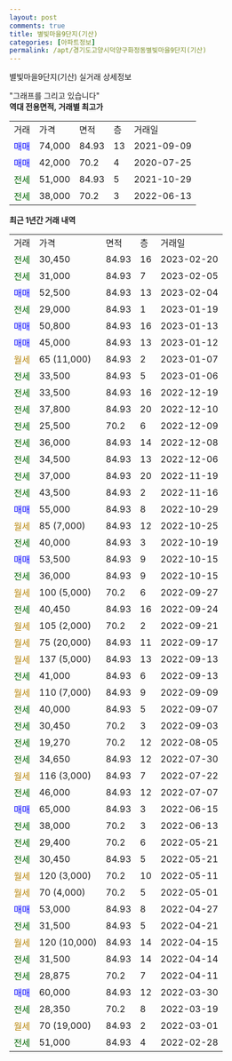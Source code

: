 ```yaml
---
layout: post
comments: true
title: 별빛마을9단지(기산)
categories: [아파트정보]
permalink: /apt/경기도고양시덕양구화정동별빛마을9단지(기산)
---
```


별빛마을9단지(기산) 실거래 상세정보

<script type="text/javascript">
  google.charts.load('current', {'packages':['line', 'corechart']});
  google.charts.setOnLoadCallback(drawChart);

  function drawChart() {
    var data = new google.visualization.DataTable();
    data.addColumn('date', '거래일');
    data.addColumn('number', "매매");
    data.addColumn('number', "전세");
    data.addColumn('number', "전매");

    data.addRows([[new Date(Date.parse("2023-02-20")), null, 30450, null], [new Date(Date.parse("2023-02-05")), null, 31000, null], [new Date(Date.parse("2023-02-04")), 52500, null, null], [new Date(Date.parse("2023-01-19")), null, 29000, null], [new Date(Date.parse("2023-01-13")), 50800, null, null], [new Date(Date.parse("2023-01-12")), 45000, null, null], [new Date(Date.parse("2023-01-07")), null, null, null], [new Date(Date.parse("2023-01-06")), null, 33500, null], [new Date(Date.parse("2022-12-19")), null, 33500, null], [new Date(Date.parse("2022-12-10")), null, 37800, null], [new Date(Date.parse("2022-12-09")), null, 25500, null], [new Date(Date.parse("2022-12-08")), null, 36000, null], [new Date(Date.parse("2022-12-06")), null, 34500, null], [new Date(Date.parse("2022-11-19")), null, 37000, null], [new Date(Date.parse("2022-11-16")), null, 43500, null], [new Date(Date.parse("2022-10-29")), 55000, null, null], [new Date(Date.parse("2022-10-25")), null, null, null], [new Date(Date.parse("2022-10-19")), null, 40000, null], [new Date(Date.parse("2022-10-15")), 53500, null, null], [new Date(Date.parse("2022-10-15")), null, 36000, null], [new Date(Date.parse("2022-09-27")), null, null, null], [new Date(Date.parse("2022-09-24")), null, 40450, null], [new Date(Date.parse("2022-09-21")), null, null, null], [new Date(Date.parse("2022-09-17")), null, null, null], [new Date(Date.parse("2022-09-13")), null, null, null], [new Date(Date.parse("2022-09-13")), null, 41000, null], [new Date(Date.parse("2022-09-09")), null, null, null], [new Date(Date.parse("2022-09-07")), null, 40000, null], [new Date(Date.parse("2022-09-03")), null, 30450, null], [new Date(Date.parse("2022-08-05")), null, 19270, null], [new Date(Date.parse("2022-07-30")), null, 34650, null], [new Date(Date.parse("2022-07-22")), null, null, null], [new Date(Date.parse("2022-07-07")), null, 46000, null], [new Date(Date.parse("2022-06-15")), 65000, null, null], [new Date(Date.parse("2022-06-13")), null, 38000, null], [new Date(Date.parse("2022-05-21")), null, 29400, null], [new Date(Date.parse("2022-05-21")), null, 30450, null], [new Date(Date.parse("2022-05-11")), null, null, null], [new Date(Date.parse("2022-05-01")), null, null, null], [new Date(Date.parse("2022-04-27")), 53000, null, null], [new Date(Date.parse("2022-04-21")), null, 31500, null], [new Date(Date.parse("2022-04-15")), null, null, null], [new Date(Date.parse("2022-04-14")), null, 31500, null], [new Date(Date.parse("2022-04-11")), null, 28875, null], [new Date(Date.parse("2022-03-30")), 60000, null, null], [new Date(Date.parse("2022-03-19")), null, 28350, null], [new Date(Date.parse("2022-03-01")), null, null, null], [new Date(Date.parse("2022-02-28")), null, 51000, null]]);

    var options = {
      hAxis: {
        format: 'yyyy/MM/dd'
      },    
      lineWidth: 0,
      pointsVisible: true,    
      title: '최근 1년간 유형별 실거래가 분포',
      legend: { position: 'bottom' }
    };

    var formatter = new google.visualization.NumberFormat({pattern:'###,###'} );
    formatter.format(data, 1);
    formatter.format(data, 2);
    
    setTimeout(function() {
        var chart = new google.visualization.LineChart(document.getElementById('columnchart_material'));
        chart.draw(data, (options));
        document.getElementById('loading').style.display = 'none';
    }, 200);
  }
</script>


<div id="loading" style="z-index:20; display: block; margin-left: 0px">"그래프를 그리고 있습니다"</div>
<div id="columnchart_material" style="width: 95%; margin-left: 0px; display: block"></div>
<!-- contents start -->
<b>역대 전용면적, 거래별 최고가</b>
<table class="sortable">
    <tr>
      <td>거래</td>
      <td>가격</td>
      <td>면적</td>
      <td>층</td>
      <td>거래일</td>
    </tr>
        <tr>
          <td><a style="color: blue">매매</a></td>
          <td>74,000</td>
          <td>84.93</td>
          <td>13</td>
          <td>2021-09-09</td>
        </tr>            <tr>
          <td><a style="color: blue">매매</a></td>
          <td>42,000</td>
          <td>70.2</td>
          <td>4</td>
          <td>2020-07-25</td>
        </tr>        
        <tr>
              <td><a style="color: darkgreen">전세</a></td>
              <td>51,000</td>
              <td>84.93</td>
              <td>5</td>
              <td>2021-10-29</td>
            </tr>            <tr>
              <td><a style="color: darkgreen">전세</a></td>
              <td>38,000</td>
              <td>70.2</td>
              <td>3</td>
              <td>2022-06-13</td>
            </tr>        
    
</table>

<b>최근 1년간 거래 내역</b>

<table class="sortable">
    <tr>
      <td>거래</td>
      <td>가격</td>
      <td>면적</td>
      <td>층</td>
      <td>거래일</td>
    </tr>
    <tr>
      <td><a style="color: darkgreen">전세</a></td>
      <td>30,450</td>
      <td>84.93</td>
      <td>16</td>
      <td>2023-02-20</td>
    </tr>          <tr>
      <td><a style="color: darkgreen">전세</a></td>
      <td>31,000</td>
      <td>84.93</td>
      <td>7</td>
      <td>2023-02-05</td>
    </tr>          <tr>
      <td><a style="color: blue">매매</a></td>
      <td>52,500</td>
      <td>84.93</td>
      <td>13</td>
      <td>2023-02-04</td>
    </tr>          <tr>
      <td><a style="color: darkgreen">전세</a></td>
      <td>29,000</td>
      <td>84.93</td>
      <td>1</td>
      <td>2023-01-19</td>
    </tr>          <tr>
      <td><a style="color: blue">매매</a></td>
      <td>50,800</td>
      <td>84.93</td>
      <td>16</td>
      <td>2023-01-13</td>
    </tr>          <tr>
      <td><a style="color: blue">매매</a></td>
      <td>45,000</td>
      <td>84.93</td>
      <td>13</td>
      <td>2023-01-12</td>
    </tr>          <tr>
      <td><a style="color: darkgoldenrod">월세</a></td>
      <td>65 (11,000)</td>
      <td>84.93</td>
      <td>2</td>
      <td>2023-01-07</td>
    </tr>          <tr>
      <td><a style="color: darkgreen">전세</a></td>
      <td>33,500</td>
      <td>84.93</td>
      <td>5</td>
      <td>2023-01-06</td>
    </tr>          <tr>
      <td><a style="color: darkgreen">전세</a></td>
      <td>33,500</td>
      <td>84.93</td>
      <td>16</td>
      <td>2022-12-19</td>
    </tr>          <tr>
      <td><a style="color: darkgreen">전세</a></td>
      <td>37,800</td>
      <td>84.93</td>
      <td>20</td>
      <td>2022-12-10</td>
    </tr>          <tr>
      <td><a style="color: darkgreen">전세</a></td>
      <td>25,500</td>
      <td>70.2</td>
      <td>6</td>
      <td>2022-12-09</td>
    </tr>          <tr>
      <td><a style="color: darkgreen">전세</a></td>
      <td>36,000</td>
      <td>84.93</td>
      <td>14</td>
      <td>2022-12-08</td>
    </tr>          <tr>
      <td><a style="color: darkgreen">전세</a></td>
      <td>34,500</td>
      <td>84.93</td>
      <td>13</td>
      <td>2022-12-06</td>
    </tr>          <tr>
      <td><a style="color: darkgreen">전세</a></td>
      <td>37,000</td>
      <td>84.93</td>
      <td>20</td>
      <td>2022-11-19</td>
    </tr>          <tr>
      <td><a style="color: darkgreen">전세</a></td>
      <td>43,500</td>
      <td>84.93</td>
      <td>2</td>
      <td>2022-11-16</td>
    </tr>          <tr>
      <td><a style="color: blue">매매</a></td>
      <td>55,000</td>
      <td>84.93</td>
      <td>8</td>
      <td>2022-10-29</td>
    </tr>          <tr>
      <td><a style="color: darkgoldenrod">월세</a></td>
      <td>85 (7,000)</td>
      <td>84.93</td>
      <td>12</td>
      <td>2022-10-25</td>
    </tr>          <tr>
      <td><a style="color: darkgreen">전세</a></td>
      <td>40,000</td>
      <td>84.93</td>
      <td>3</td>
      <td>2022-10-19</td>
    </tr>          <tr>
      <td><a style="color: blue">매매</a></td>
      <td>53,500</td>
      <td>84.93</td>
      <td>9</td>
      <td>2022-10-15</td>
    </tr>          <tr>
      <td><a style="color: darkgreen">전세</a></td>
      <td>36,000</td>
      <td>84.93</td>
      <td>9</td>
      <td>2022-10-15</td>
    </tr>          <tr>
      <td><a style="color: darkgoldenrod">월세</a></td>
      <td>100 (5,000)</td>
      <td>70.2</td>
      <td>6</td>
      <td>2022-09-27</td>
    </tr>          <tr>
      <td><a style="color: darkgreen">전세</a></td>
      <td>40,450</td>
      <td>84.93</td>
      <td>16</td>
      <td>2022-09-24</td>
    </tr>          <tr>
      <td><a style="color: darkgoldenrod">월세</a></td>
      <td>105 (2,000)</td>
      <td>70.2</td>
      <td>2</td>
      <td>2022-09-21</td>
    </tr>          <tr>
      <td><a style="color: darkgoldenrod">월세</a></td>
      <td>75 (20,000)</td>
      <td>84.93</td>
      <td>11</td>
      <td>2022-09-17</td>
    </tr>          <tr>
      <td><a style="color: darkgoldenrod">월세</a></td>
      <td>137 (5,000)</td>
      <td>84.93</td>
      <td>13</td>
      <td>2022-09-13</td>
    </tr>          <tr>
      <td><a style="color: darkgreen">전세</a></td>
      <td>41,000</td>
      <td>84.93</td>
      <td>6</td>
      <td>2022-09-13</td>
    </tr>          <tr>
      <td><a style="color: darkgoldenrod">월세</a></td>
      <td>110 (7,000)</td>
      <td>84.93</td>
      <td>9</td>
      <td>2022-09-09</td>
    </tr>          <tr>
      <td><a style="color: darkgreen">전세</a></td>
      <td>40,000</td>
      <td>84.93</td>
      <td>5</td>
      <td>2022-09-07</td>
    </tr>          <tr>
      <td><a style="color: darkgreen">전세</a></td>
      <td>30,450</td>
      <td>70.2</td>
      <td>3</td>
      <td>2022-09-03</td>
    </tr>          <tr>
      <td><a style="color: darkgreen">전세</a></td>
      <td>19,270</td>
      <td>70.2</td>
      <td>12</td>
      <td>2022-08-05</td>
    </tr>          <tr>
      <td><a style="color: darkgreen">전세</a></td>
      <td>34,650</td>
      <td>84.93</td>
      <td>12</td>
      <td>2022-07-30</td>
    </tr>          <tr>
      <td><a style="color: darkgoldenrod">월세</a></td>
      <td>116 (3,000)</td>
      <td>84.93</td>
      <td>7</td>
      <td>2022-07-22</td>
    </tr>          <tr>
      <td><a style="color: darkgreen">전세</a></td>
      <td>46,000</td>
      <td>84.93</td>
      <td>12</td>
      <td>2022-07-07</td>
    </tr>          <tr>
      <td><a style="color: blue">매매</a></td>
      <td>65,000</td>
      <td>84.93</td>
      <td>3</td>
      <td>2022-06-15</td>
    </tr>          <tr>
      <td><a style="color: darkgreen">전세</a></td>
      <td>38,000</td>
      <td>70.2</td>
      <td>3</td>
      <td>2022-06-13</td>
    </tr>          <tr>
      <td><a style="color: darkgreen">전세</a></td>
      <td>29,400</td>
      <td>70.2</td>
      <td>6</td>
      <td>2022-05-21</td>
    </tr>          <tr>
      <td><a style="color: darkgreen">전세</a></td>
      <td>30,450</td>
      <td>84.93</td>
      <td>5</td>
      <td>2022-05-21</td>
    </tr>          <tr>
      <td><a style="color: darkgoldenrod">월세</a></td>
      <td>120 (3,000)</td>
      <td>70.2</td>
      <td>10</td>
      <td>2022-05-11</td>
    </tr>          <tr>
      <td><a style="color: darkgoldenrod">월세</a></td>
      <td>70 (4,000)</td>
      <td>70.2</td>
      <td>5</td>
      <td>2022-05-01</td>
    </tr>          <tr>
      <td><a style="color: blue">매매</a></td>
      <td>53,000</td>
      <td>84.93</td>
      <td>8</td>
      <td>2022-04-27</td>
    </tr>          <tr>
      <td><a style="color: darkgreen">전세</a></td>
      <td>31,500</td>
      <td>84.93</td>
      <td>5</td>
      <td>2022-04-21</td>
    </tr>          <tr>
      <td><a style="color: darkgoldenrod">월세</a></td>
      <td>120 (10,000)</td>
      <td>84.93</td>
      <td>14</td>
      <td>2022-04-15</td>
    </tr>          <tr>
      <td><a style="color: darkgreen">전세</a></td>
      <td>31,500</td>
      <td>84.93</td>
      <td>14</td>
      <td>2022-04-14</td>
    </tr>          <tr>
      <td><a style="color: darkgreen">전세</a></td>
      <td>28,875</td>
      <td>70.2</td>
      <td>7</td>
      <td>2022-04-11</td>
    </tr>          <tr>
      <td><a style="color: blue">매매</a></td>
      <td>60,000</td>
      <td>84.93</td>
      <td>12</td>
      <td>2022-03-30</td>
    </tr>          <tr>
      <td><a style="color: darkgreen">전세</a></td>
      <td>28,350</td>
      <td>70.2</td>
      <td>8</td>
      <td>2022-03-19</td>
    </tr>          <tr>
      <td><a style="color: darkgoldenrod">월세</a></td>
      <td>70 (19,000)</td>
      <td>84.93</td>
      <td>2</td>
      <td>2022-03-01</td>
    </tr>          <tr>
      <td><a style="color: darkgreen">전세</a></td>
      <td>51,000</td>
      <td>84.93</td>
      <td>4</td>
      <td>2022-02-28</td>
    </tr>      </table>
<!-- contents end -->    

